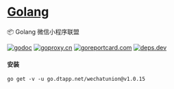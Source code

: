 <h1>
<a href="https://www.dtapp.net/">Golang </a>
</h1>

📦 Golang 微信小程序联盟

[comment]: <> (go)
[![godoc](https://pkg.go.dev/badge/go.dtapp.net/wechatunion?status.svg)](https://pkg.go.dev/go.dtapp.net/wechatunion)
[![goproxy.cn](https://goproxy.cn/stats/go.dtapp.net/wechatunion/badges/download-count.svg)](https://goproxy.cn/stats/go.dtapp.net/wechatunion)
[![goreportcard.com](https://goreportcard.com/badge/go.dtapp.net/wechatunion)](https://goreportcard.com/report/go.dtapp.net/wechatunion)
[![deps.dev](https://img.shields.io/badge/deps-go-red.svg)](https://deps.dev/go/go.dtapp.net%2Fwechatunion)

#### 安装

```shell
go get -v -u go.dtapp.net/wechatunion@v1.0.15
```
